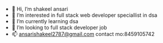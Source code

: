 - 👋 Hi, I’m shakeel ansari
- 👀 I’m interested in full stack web developer speciallist in dsa
- 🌱 I’m currently learning dsa
- 💞️ I’m looking to full stack developer job
- 📫 ansarishakeel2787@gmail.com 
contact mo:8459105742

<!---
mr1shakeel/mr1shakeel is a ✨ special ✨ repository because its `README.md` (this file) appears on your GitHub profile.
You can click the Preview link to take a look at your changes.
--->
